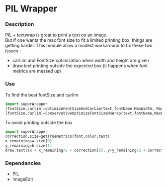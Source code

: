 # PIL Wrapper
### Description
PIL + textwrap is great to print a text on an image.   
But if one wants the max font size to fit a limited printing box, things are getting harder.
This module allow a modest workaround to fix these two issues :
- carLim and FontSize optimization when width and height are given   
- draw.text printing outside the expected box (it happens when font metrics are messed up)

### Use
To find the best fontSize and carlim
``` python
import superWrapper
[fontSize,carlim]=optimizeFontSizeAndCarLim(text,fontName,MaxWidth, MaxHeight)#for a multiline
[fontSize,carlim]=ConservativeOptimizeFontSizeNoWrap(text,fontName,MaxWidth, MaxHeight)#for single line
```
To avoid printing outside the box
```python
import superWrapper
correction,size=getTrueMetrics(font,color,text)
x_remaining=w-size[0]
y_remaining=h-size[1]
draw.text((x + x_remaining/2 + correction[0], y+y_remaining/2 + correction[1]), text, fill=color, font=font)
```
### Dependancies
- PIL
- ImageEdit
